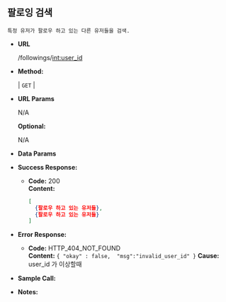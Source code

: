**팔로잉 검색**
----
    
    특정 유저가 팔로우 하고 있는 다른 유저들을 검색.
    
* **URL**

  /followings/<int:user_id>

* **Method:**
  
  | `GET` |
  
*  **URL Params**

   N/A

   **Optional:**
 
   N/A

* **Data Params**
    


* **Success Response:**
  
  * **Code:** 200 <br />
    **Content:** 
    ```json
    [
      {팔로우 하고 있는 유저들},
      {팔로우 하고 있는 유저들}
    ]
    ```
 
* **Error Response:**

  * **Code:** HTTP_404_NOT_FOUND <br />
    **Content:** `{ "okay" : false,  "msg":"invalid_user_id" }`
    **Cause:** user_id 가 이상할때

* **Sample Call:**

* **Notes:**

